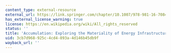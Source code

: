 ```yaml
---
content_type: external-resource
external_url: https://link.springer.com/chapter/10.1007/978-981-16-7084-8_35#citeas
has_external_license_warning: true
license: https://en.wikipedia.org/wiki/All_rights_reserved
status: ''
title: 'Accumulation: Exploring the Materiality of Energy Infrastructure'
uid: 3cb7d968-925c-4cd4-893a-4d146b45db9f
wayback_url: ''
---
```


